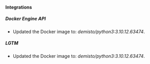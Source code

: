 #### Integrations
##### Docker Engine API
- Updated the Docker image to: *demisto/python3:3.10.12.63474*.
##### LGTM
- Updated the Docker image to: *demisto/python3:3.10.12.63474*.
